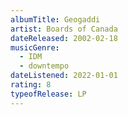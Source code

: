 ```yaml
---
albumTitle: Geogaddi
artist: Boards of Canada
dateReleased: 2002-02-18
musicGenre:
  - IDM
  - downtempo
dateListened: 2022-01-01
rating: 8
typeofRelease: LP
---
```

